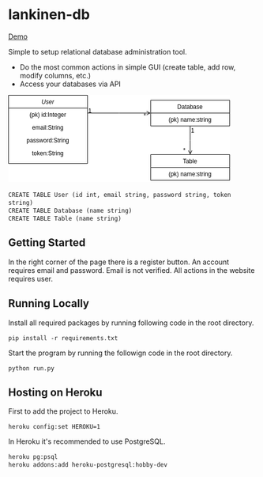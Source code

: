 # lankinen-db

[Demo](https://database48951.herokuapp.com/databases/1/)

Simple to setup relational database administration tool.

- Do the most common actions in simple GUI (create table, add row, modify columns, etc.)
- Access your databases via API

![](imgs/EER_Diagram.png)

```
CREATE TABLE User (id int, email string, password string, token string)
CREATE TABLE Database (name string)
CREATE TABLE Table (name string)
```

## Getting Started

In the right corner of the page there is a register button. An account requires email and password. Email is not verified. All actions in the website requires user.

## Running Locally

Install all required packages by running following code in the root directory.

```
pip install -r requirements.txt
```

Start the program by running the followign code in the root directory.

```
python run.py
```

## Hosting on Heroku

First to add the project to Heroku.

```
heroku config:set HEROKU=1
```

In Heroku it's recommended to use PostgreSQL.

```
heroku pg:psql
heroku addons:add heroku-postgresql:hobby-dev
```
